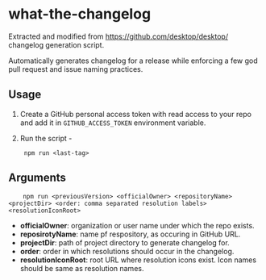 # what-the-changelog

Extracted and modified from https://github.com/desktop/desktop/ changelog generation script.

Automatically generates changelog for a release while enforcing a few god pull request and issue naming practices.

## Usage

1. Create a GitHub personal access token with read access to your repo and add it in `GITHUB_ACCESS_TOKEN` environment variable.
1. Run the script -

        npm run <last-tag>

## Arguments

        npm run <previousVersion> <officialOwner> <repositoryName> <projectDir> <order: comma separated resolution labels> <resolutionIconRoot>

* **officialOwner**: organization or user name under which the repo exists.
* **reposirotyName**: name pf respository, as occuring in GitHub URL.
* **projectDir**: path of project directory to generate changelog for.
* **order**: order in which resolutions should occur in the changelog.
* **resolutionIconRoot**: root URL where resolution icons exist. Icon names should be same as resolution names.
